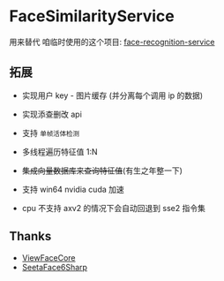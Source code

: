 # FaceSimilarityService

用来替代 咱临时使用的这个项目: [face-recognition-service](https://gitee.com/westinyang/face-recognition-service)

## 拓展

- 实现用户 key - 图片缓存 (并分离每个调用 ip 的数据)

- 实现添查删改 api

- 支持 `单帧活体检测`

- 多线程遍历特征值 1:N

- ~~集成向量数据库来查询特征值~~(有生之年整一下)

- 支持 win64 nvidia cuda 加速

- cpu 不支持 axv2 的情况下会自动回退到 sse2 指令集

## Thanks

- [ViewFaceCore](https://github.com/ViewFaceCore/ViewFaceCore)
- [SeetaFace6Sharp](https://github.com/SeetaFace6Sharp/SeetaFace6Sharp)
